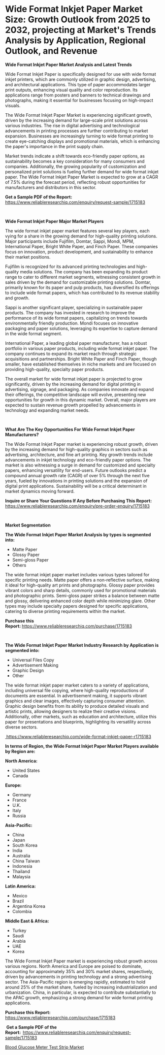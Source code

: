 <p><h1>Wide Format Inkjet Paper Market Size: Growth Outlook from 2025 to 2032, projecting at Market's Trends Analysis by Application, Regional Outlook, and Revenue</h1></p><p><strong>Wide Format Inkjet Paper Market Analysis and Latest Trends</strong></p>
<p><p>Wide Format Inkjet Paper is specifically designed for use with wide format inkjet printers, which are commonly utilized in graphic design, advertising, and architectural applications. This type of paper accommodates larger print outputs, enhancing visual quality and color reproduction. Its applications range from posters and banners to technical drawings and photographs, making it essential for businesses focusing on high-impact visuals.</p><p>The Wide Format Inkjet Paper Market is experiencing significant growth, driven by the increasing demand for large-scale print solutions across various industries. The rise in digital advertising and technological advancements in printing processes are further contributing to market expansion. Businesses are increasingly turning to wide format printing to create eye-catching displays and promotional materials, which is enhancing the paper's importance in the print supply chain.</p><p>Market trends indicate a shift towards eco-friendly paper options, as sustainability becomes a key consideration for many consumers and companies. Additionally, the growing popularity of customization and personalized print solutions is fueling further demand for wide format inkjet paper. The Wide Format Inkjet Paper Market is expected to grow at a CAGR of 7.5% during the forecast period, reflecting robust opportunities for manufacturers and distributors in this sector.</p></p>
<p><strong>Get a Sample PDF of the Report:&nbsp;</strong> <a href="https://www.reliableresearchiq.com/enquiry/request-sample/1715183?utm_campaign=3006&utm_medium=2&utm_source=Github&utm_content=ia&utm_term=01042025&utm_id=wide-format-inkjet-paper">https://www.reliableresearchiq.com/enquiry/request-sample/1715183</a></p>
<p>&nbsp;</p>
<p><strong>Wide Format Inkjet Paper Major Market Players</strong></p>
<p><p>The wide format inkjet paper market features several key players, each vying for a share in the growing demand for high-quality printing solutions. Major participants include Fujifilm, Domtar, Sappi, Mondi, MPM, International Paper, Bright White Paper, and Finch Paper. These companies focus on innovation, product development, and sustainability to enhance their market positions.</p><p>Fujifilm is recognized for its advanced printing technologies and high-quality media solutions. The company has been expanding its product range to cater to different market segments, witnessing consistent growth in sales driven by the demand for customizable printing solutions. Domtar, primarily known for its paper and pulp products, has diversified its offerings to include wide format papers, which has contributed to its revenue stability and growth.</p><p>Sappi is another significant player, specializing in sustainable paper products. The company has invested in research to improve the performance of its wide format papers, capitalizing on trends towards environmentally friendly production. Mondi focuses on innovative packaging and paper solutions, leveraging its expertise to capture demand in the wide format segment.</p><p>International Paper, a leading global paper manufacturer, has a robust portfolio in various paper products, including wide format inkjet paper. The company continues to expand its market reach through strategic acquisitions and partnerships. Bright White Paper and Finch Paper, though smaller, have established themselves in niche markets and are focused on providing high-quality, specialty paper products.</p><p>The overall market for wide format inkjet paper is projected to grow significantly, driven by the increasing demand for digital printing in advertising, signage, and packaging. As companies innovate and expand their offerings, the competitive landscape will evolve, presenting new opportunities for growth in this dynamic market. Overall, major players are expected to sustain revenue growth propelled by advancements in technology and expanding market needs.</p></p>
<p>&nbsp;</p>
<p><strong>What Are The Key Opportunities For Wide Format Inkjet Paper Manufacturers?</strong></p>
<p><p>The Wide Format Inkjet Paper market is experiencing robust growth, driven by the increasing demand for high-quality graphics in sectors such as advertising, architecture, and fine art printing. Key growth trends include advancements in inkjet technology and eco-friendly paper options. The market is also witnessing a surge in demand for customized and specialty papers, enhancing versatility for end-users. Future outlooks predict a compound annual growth rate (CAGR) of over 5% through the next five years, fueled by innovations in printing solutions and the expansion of digital print applications. Sustainability will be a critical determinant in market dynamics moving forward.</p></p>
<p><strong>Inquire or Share Your Questions If Any Before Purchasing This Report:</strong> <a href="https://www.reliableresearchiq.com/enquiry/pre-order-enquiry/1715183?utm_campaign=3006&utm_medium=2&utm_source=Github&utm_content=ia&utm_term=01042025&utm_id=wide-format-inkjet-paper">https://www.reliableresearchiq.com/enquiry/pre-order-enquiry/1715183</a></p>
<p>&nbsp;</p>
<p><strong>Market Segmentation</strong></p>
<p><strong>The Wide Format Inkjet Paper Market Analysis by types is segmented into:</strong></p>
<p><ul><li>Matte Paper</li><li>Glossy Paper</li><li>Semi-gloss Paper</li><li>Others</li></ul></p>
<p><p>The wide format inkjet paper market includes various types tailored for specific printing needs. Matte paper offers a non-reflective surface, making it ideal for high-quality art prints and photographs. Glossy paper provides vibrant colors and sharp details, commonly used for promotional materials and photographic prints. Semi-gloss paper strikes a balance between matte and glossy, delivering enhanced color depth while minimizing glare. Other types may include specialty papers designed for specific applications, catering to diverse printing requirements within the market.</p></p>
<p><strong>Purchase this Report:&nbsp;</strong><a href="https://www.reliableresearchiq.com/purchase/1715183?utm_campaign=3006&utm_medium=2&utm_source=Github&utm_content=ia&utm_term=01042025&utm_id=wide-format-inkjet-paper">https://www.reliableresearchiq.com/purchase/1715183</a></p>
<p>&nbsp;</p>
<p><strong>The Wide Format Inkjet Paper Market Industry Research by Application is segmented into:</strong></p>
<p><ul><li>Universal Files Copy</li><li>Advertisement Making</li><li>Graphic Design</li><li>Other</li></ul></p>
<p><p>The wide format inkjet paper market caters to a variety of applications, including universal file copying, where high-quality reproductions of documents are essential. In advertisement making, it supports vibrant graphics and clear images, effectively capturing consumer attention. Graphic design benefits from its ability to produce detailed visuals and artistic prints, allowing designers to realize their creative visions. Additionally, other markets, such as education and architecture, utilize this paper for presentations and blueprints, highlighting its versatility across diverse sectors.</p></p>
<p><a href="https://www.reliableresearchiq.com/wide-format-inkjet-paper-r1715183?utm_campaign=3006&utm_medium=2&utm_source=Github&utm_content=ia&utm_term=01042025&utm_id=wide-format-inkjet-paper">&nbsp;https://www.reliableresearchiq.com/wide-format-inkjet-paper-r1715183</a></p>
<p><strong>In terms of Region, the Wide Format Inkjet Paper Market Players available by Region are:</strong></p>
<p>
    <p> <strong> North America: </strong>
        <ul>
            <li>United States</li>
            <li>Canada</li>
        </ul>
        </p> 
    <p> <strong> Europe: </strong>
        <ul>
            <li>Germany</li>
            <li>France</li>
            <li>U.K.</li>
            <li>Italy</li>
            <li>Russia</li>
        </ul>
        </p> 
    <p> <strong> Asia-Pacific: </strong>
        <ul>
            <li>China</li>
            <li>Japan</li>
            <li>South Korea</li>
            <li>India</li>
            <li>Australia</li>
            <li>China Taiwan</li>
            <li>Indonesia</li>
            <li>Thailand</li>
            <li>Malaysia</li>
        </ul>
        </p> 
    <p> <strong> Latin America: </strong>
        <ul>
            <li>Mexico</li>
            <li>Brazil</li>
            <li>Argentina Korea</li>
            <li>Colombia</li>
        </ul>
        </p> 
    <p> <strong> Middle East & Africa: </strong>
        <ul>
            <li>Turkey</li>
            <li>Saudi</li>
            <li>Arabia</li>
            <li>UAE</li>
            <li>Korea</li>
        </ul>
    </p>
    </p>
<p><p>The Wide Format Inkjet Paper market is experiencing robust growth across various regions. North America and Europe are poised to dominate, accounting for approximately 35% and 30% market shares, respectively, driven by advancements in printing technology and a strong advertising sector. The Asia-Pacific region is emerging rapidly, estimated to hold around 25% of the market share, fueled by increasing industrialization and urbanization. China, in particular, is expected to contribute substantially to the APAC growth, emphasizing a strong demand for wide format printing applications.</p></p>
<p><strong>Purchase this Report: </strong><a href="https://www.reliableresearchiq.com/purchase/1715183?utm_campaign=3006&utm_medium=2&utm_source=Github&utm_content=ia&utm_term=01042025&utm_id=wide-format-inkjet-paper">https://www.reliableresearchiq.com/purchase/1715183</a></p>
<p>&nbsp;<strong>Get a Sample PDF of the Report:&nbsp;&nbsp;</strong><a href="https://www.reliableresearchiq.com/enquiry/request-sample/1715183?utm_campaign=3006&utm_medium=2&utm_source=Github&utm_content=ia&utm_term=01042025&utm_id=wide-format-inkjet-paper">https://www.reliableresearchiq.com/enquiry/request-sample/1715183</a></p>
<p><strong></strong></p>
<p><p><a href="https://github.com/mriwacraane/Market-Research-Report-List-1/blob/main/blood-glucose-meter-test-strip-market.md?utm_campaign=3006&utm_medium=2&utm_source=Github&utm_content=ia&utm_term=01042025&utm_id=wide-format-inkjet-paper">Blood Glucose Meter Test Strip Market</a></p></p>